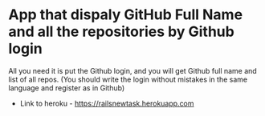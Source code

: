 # App that dispaly GitHub Full Name and all the repositories by Github login
All you need it is put the Github login, and you will get Github full name and list of all repos.
(You should write the login without mistakes in the same language and register as in Github)
* Link to heroku - https://railsnewtask.herokuapp.com
